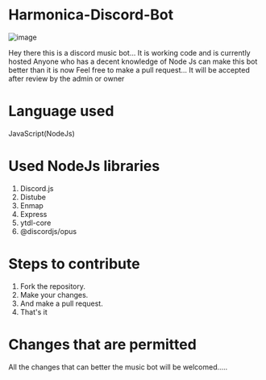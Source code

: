# Harmonica-Discord-Bot
![image](https://user-images.githubusercontent.com/91517488/135760371-e3d9d898-5f96-47d8-9107-1fdd7af429b7.png)

Hey there this is a discord music bot...
It is working code and is currently hosted
Anyone who has a decent knowledge of Node Js can make this bot better than it is now
Feel free to make a pull request... It will be accepted after review by the admin or owner

# Language used 

JavaScript(NodeJs)

# Used NodeJs libraries

1. Discord.js
2. Distube
3. Enmap
4. Express
5. ytdl-core
6. @discordjs/opus

# Steps to contribute

1. Fork the repository.
2. Make your changes.
3. And make a pull request.
4. That's it

# Changes that are permitted

All the changes that can better the music bot will be welcomed.....
